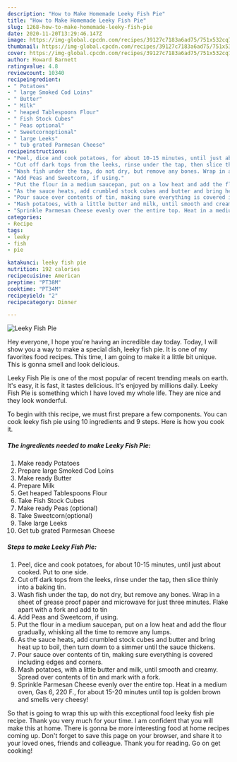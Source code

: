```yaml
---
description: "How to Make Homemade Leeky Fish Pie"
title: "How to Make Homemade Leeky Fish Pie"
slug: 1268-how-to-make-homemade-leeky-fish-pie
date: 2020-11-20T13:29:46.147Z
image: https://img-global.cpcdn.com/recipes/39127c7183a6ad75/751x532cq70/leeky-fish-pie-recipe-main-photo.jpg
thumbnail: https://img-global.cpcdn.com/recipes/39127c7183a6ad75/751x532cq70/leeky-fish-pie-recipe-main-photo.jpg
cover: https://img-global.cpcdn.com/recipes/39127c7183a6ad75/751x532cq70/leeky-fish-pie-recipe-main-photo.jpg
author: Howard Barnett
ratingvalue: 4.8
reviewcount: 10340
recipeingredient:
- " Potatoes"
- " large Smoked Cod Loins"
- " Butter"
- " Milk"
- " heaped Tablespoons Flour"
- " Fish Stock Cubes"
- " Peas optional"
- " Sweetcornoptional"
- " large Leeks"
- " tub grated Parmesan Cheese"
recipeinstructions:
- "Peel, dice and cook potatoes, for about 10-15 minutes, until just about cooked. Put to one side."
- "Cut off dark tops from the leeks, rinse under the tap, then slice thinly into a baking tin."
- "Wash fish under the tap, do not dry, but remove any bones. Wrap in a sheet of grease proof paper and microwave for just three minutes. Flake apart with a fork and add to tin"
- "Add Peas and Sweetcorn, if using."
- "Put the flour in a medium saucepan, put on a low heat and add the flour gradually, whisking all the time to remove any lumps."
- "As the sauce heats, add crumbled stock cubes and butter and bring heat up to boil, then turn down to a simmer until the sauce thickens."
- "Pour sauce over contents of tin, making sure everything is covered including edges and corners."
- "Mash potatoes, with a little butter and milk, until smooth and creamy. Spread over contents of tin and mark with a fork."
- "Sprinkle Parmesan Cheese evenly over the entire top. Heat in a medium oven, Gas 6, 220 F., for about 15-20 minutes until top is golden brown and smells very cheesy!"
categories:
- Recipe
tags:
- leeky
- fish
- pie

katakunci: leeky fish pie 
nutrition: 192 calories
recipecuisine: American
preptime: "PT38M"
cooktime: "PT34M"
recipeyield: "2"
recipecategory: Dinner

---
```



![Leeky Fish Pie](https://img-global.cpcdn.com/recipes/39127c7183a6ad75/751x532cq70/leeky-fish-pie-recipe-main-photo.jpg)

Hey everyone, I hope you're having an incredible day today. Today, I will show you a way to make a special dish, leeky fish pie. It is one of my favorites food recipes. This time, I am going to make it a little bit unique. This is gonna smell and look delicious.



Leeky Fish Pie is one of the most popular of recent trending meals on earth. It's easy, it is fast, it tastes delicious. It's enjoyed by millions daily. Leeky Fish Pie is something which I have loved my whole life. They are nice and they look wonderful.


To begin with this recipe, we must first prepare a few components. You can cook leeky fish pie using 10 ingredients and 9 steps. Here is how you cook it.

<!--inarticleads1-->

##### The ingredients needed to make Leeky Fish Pie:

1. Make ready  Potatoes
1. Prepare  large Smoked Cod Loins
1. Make ready  Butter
1. Prepare  Milk
1. Get  heaped Tablespoons Flour
1. Take  Fish Stock Cubes
1. Make ready  Peas (optional)
1. Take  Sweetcorn(optional)
1. Take  large Leeks
1. Get  tub grated Parmesan Cheese




<!--inarticleads2-->

##### Steps to make Leeky Fish Pie:

1. Peel, dice and cook potatoes, for about 10-15 minutes, until just about cooked. Put to one side.
1. Cut off dark tops from the leeks, rinse under the tap, then slice thinly into a baking tin.
1. Wash fish under the tap, do not dry, but remove any bones. Wrap in a sheet of grease proof paper and microwave for just three minutes. Flake apart with a fork and add to tin
1. Add Peas and Sweetcorn, if using.
1. Put the flour in a medium saucepan, put on a low heat and add the flour gradually, whisking all the time to remove any lumps.
1. As the sauce heats, add crumbled stock cubes and butter and bring heat up to boil, then turn down to a simmer until the sauce thickens.
1. Pour sauce over contents of tin, making sure everything is covered including edges and corners.
1. Mash potatoes, with a little butter and milk, until smooth and creamy. Spread over contents of tin and mark with a fork.
1. Sprinkle Parmesan Cheese evenly over the entire top. Heat in a medium oven, Gas 6, 220 F., for about 15-20 minutes until top is golden brown and smells very cheesy!




So that is going to wrap this up with this exceptional food leeky fish pie recipe. Thank you very much for your time. I am confident that you will make this at home. There is gonna be more interesting food at home recipes coming up. Don't forget to save this page on your browser, and share it to your loved ones, friends and colleague. Thank you for reading. Go on get cooking!
